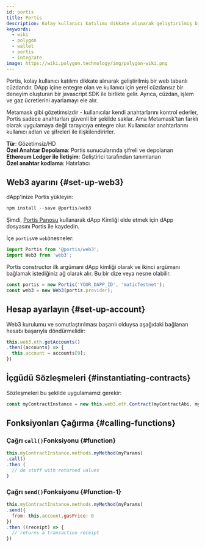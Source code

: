 ```yaml
---
id: portis
title: Portis
description: Kolay kullanıcı katılımı dikkate alınarak geliştirilmiş bir web tabanlı cüzdan.
keywords:
  - wiki
  - polygon
  - wallet
  - portis
  - integrate
image: https://wiki.polygon.technology/img/polygon-wiki.png
---
```


Portis, kolay kullanıcı katılımı dikkate alınarak geliştirilmiş bir web tabanlı cüzdandır. DApp içine entegre olan ve kullanıcı için yerel cüzdansız bir deneyim oluşturan bir javascript SDK ile birlikte gelir. Ayrıca, cüzdan, işlem ve gaz ücretlerini ayarlamayı ele alır.

Metamask gibi gözetimsizdir - kullanıcılar kendi anahtarlarını kontrol ederler, Portis sadece anahtarları güvenli bir şekilde saklar. Ama Metamask'tan farklı olarak uygulamaya değil tarayıcıya entegre olur. Kullanıcılar anahtarlarını kullanıcı adları ve şifreleri ile ilişkilendirirler.

**Tür**: Gözetimsiz/HD <br/>
**Özel Anahtar Depolama**: Portis sunucularında şifreli ve depolanan<br/> **Ethereum Ledger ile İletişim**: Geliştirici tarafından tanımlanan<br/> **Özel anahtar kodlama**: Hatırlatıcı<br/>

## Web3 ayarını {#set-up-web3}

dApp'inize Portis yükleyin:

```js
npm install --save @portis/web3
```

Şimdi, [Portis Panosu](https://dashboard.portis.io/) kullanarak dApp Kimliği elde etmek için dApp dosyasını Portis ile kaydedin.

İçe `portis`ve `web3`nesneler:

```js
import Portis from '@portis/web3';
import Web3 from 'web3';
```

Portis constructor ilk argümanı dApp kimliği olarak ve ikinci argümanı bağlamak istediğiniz ağ olarak alır. Bu bir dize veya nesne olabilir.

```js
const portis = new Portis('YOUR_DAPP_ID', 'maticTestnet');
const web3 = new Web3(portis.provider);
```

## Hesap ayarlayın {#set-up-account}

Web3 kurulumu ve somutlaştırılması başarılı olduysa aşağıdaki bağlanan hesabı başarıyla döndürmelidir:

```js
this.web3.eth.getAccounts()
.then((accounts) => {
  this.account = accounts[0];
})
```

## İçgüdü Sözleşmeleri {#instantiating-contracts}

Sözleşmeleri bu şekilde uygulamamız gerekir:

```js
const myContractInstance = new this.web3.eth.Contract(myContractAbi, myContractAddress)
```

## Fonksiyonları Çağırma {#calling-functions}

### Çağrı `call()`Fonksiyonu {#function}

```js
this.myContractInstance.methods.myMethod(myParams)
.call()
.then (
  // do stuff with returned values
)
```

### Çağrı `send()`Fonksiyonu {#function-1}
```js
this.myContractInstance.methods.myMethod(myParams)
.send({
  from: this.account,gasPrice: 0
})
.then ((receipt) => {
  // returns a transaction receipt
})
```
